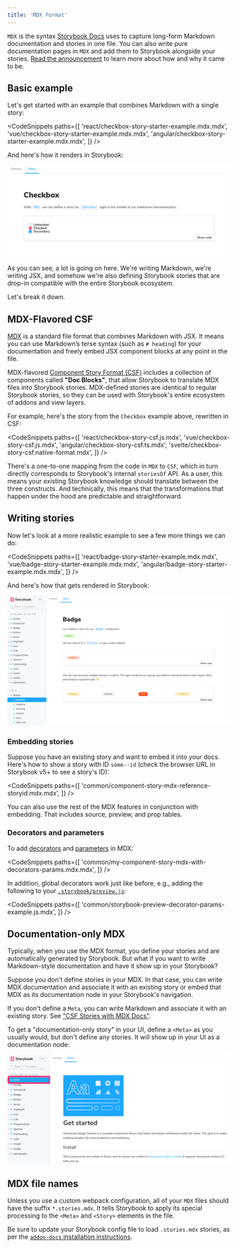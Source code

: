 ```yaml
---
title: 'MDX Format'
---
```


`MDX` is the syntax [Storybook Docs](../writing-docs/introduction.md) uses to capture long-form Markdown documentation and stories in one file. You can also write pure documentation pages in `MDX` and add them to Storybook alongside your stories. [Read the announcement](https://medium.com/storybookjs/rich-docs-with-storybook-mdx-61bc145ae7bc) to learn more about how and why it came to be.

## Basic example

Let's get started with an example that combines Markdown with a single story:

<!-- prettier-ignore-start -->

<CodeSnippets
  paths={[
    'react/checkbox-story-starter-example.mdx.mdx',
    'vue/checkbox-story-starter-example.mdx.mdx',
    'angular/checkbox-story-starter-example.mdx.mdx',
  ]}
/>

<!-- prettier-ignore-end -->

And here's how it renders in Storybook:

![Show a simple mdx example](./mdx-simple.png)

As you can see, a lot is going on here. We're writing Markdown, we're writing JSX, and somehow we're also defining Storybook stories that are drop-in compatible with the entire Storybook ecosystem.

Let's break it down.

## MDX-Flavored CSF

[MDX](https://mdxjs.com/) is a standard file format that combines Markdown with JSX. It means you can use Markdown’s terse syntax (such as `# heading`) for your documentation and freely embed JSX component blocks at any point in the file.

MDX-flavored [Component Story Format (CSF)](https://medium.com/storybookjs/component-story-format-66f4c32366df) includes a collection of components called **"Doc Blocks"**, that allow Storybook to translate MDX files into Storybook stories. MDX-defined stories are identical to regular Storybook stories, so they can be used with Storybook's entire ecosystem of addons and view layers.

For example, here's the story from the `Checkbox` example above, rewritten in CSF:

<!-- prettier-ignore-start -->

<CodeSnippets
  paths={[
    'react/checkbox-story-csf.js.mdx',
    'vue/checkbox-story-csf.js.mdx',
    'angular/checkbox-story-csf.ts.mdx',
    'svelte/checkbox-story-csf.native-format.mdx',
  ]}
/>

<!-- prettier-ignore-end -->

There's a one-to-one mapping from the code in `MDX` to `CSF`, which in turn directly corresponds to Storybook's internal `storiesOf` API. As a user, this means your existing Storybook knowledge should translate between the three constructs. And technically, this means that the transformations that happen under the hood are predictable and straightforward.

## Writing stories

Now let's look at a more realistic example to see a few more things we can do:

<!-- prettier-ignore-start -->

<CodeSnippets
  paths={[
    'react/badge-story-starter-example.mdx.mdx',
    'vue/badge-story-starter-example.mdx.mdx',
    'angular/badge-story-starter-example.mdx.mdx',
  ]}
/>

<!-- prettier-ignore-end -->

And here's how that gets rendered in Storybook:

![Display mdx page](./mdx-page.png)

### Embedding stories

Suppose you have an existing story and want to embed it into your docs. Here's how to show a story with ID `some--id` (check the browser URL in Storybook v5+ to see a story's ID):

<!-- prettier-ignore-start -->

<CodeSnippets
  paths={[
    'common/component-story-mdx-reference-storyid.mdx.mdx',
  ]}
/>

<!-- prettier-ignore-end -->

You can also use the rest of the MDX features in conjunction with embedding. That includes source, preview, and prop tables.

### Decorators and parameters

To add [decorators](../writing-docs/mdx.md#decorators-and-parameters) and [parameters](../writing-docs/mdx.md#decorators-and-parameters) in MDX:

<!-- prettier-ignore-start -->

<CodeSnippets
  paths={[
    'common/my-component-story-mdx-with-decorators-params.mdx.mdx',
  ]}
/>

<!-- prettier-ignore-end -->

In addition, global decorators work just like before, e.g., adding the following to your [`.storybook/preview.js`](../configure/overview.md#configure-story-rendering):

<!-- prettier-ignore-start -->

<CodeSnippets
  paths={[
    'common/storybook-preview-decorator-params-example.js.mdx',
  ]}
/>

<!-- prettier-ignore-end -->

## Documentation-only MDX

Typically, when you use the MDX format, you define your stories and are automatically generated by Storybook. But what if you want to write Markdown-style documentation and have it show up in your Storybook?

Suppose you don't define stories in your MDX. In that case, you can write MDX documentation and associate it with an existing story or embed that MDX as its documentation node in your Storybook's navigation.

If you don't define a `Meta`, you can write Markdown and associate it with an existing story. See ["CSF Stories with MDX Docs"](../writing-docs/mdx.md).

To get a "documentation-only story" in your UI, define a `<Meta>` as you usually would, but don't define any stories. It will show up in your UI as a documentation node:

![Show documentation](./mdx-documentation-only.png)

## MDX file names

Unless you use a custom webpack configuration, all of your `MDX` files should have the suffix `*.stories.mdx`. It tells Storybook to apply its special processing to the `<Meta>` and `<Story>` elements in the file.

Be sure to update your Storybook config file to load `.stories.mdx` stories, as per the [`addon-docs` installation instructions](https://github.com/storybookjs/storybook/tree/master/addons/docs#installation).